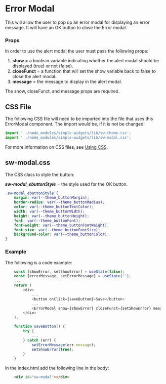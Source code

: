 # **Error Modal**

This will allow the user to pop up an error modal for displaying an error message.  It will have an OK button to close the Error modal.

### **Props**
In order to use the alert modal the user must pass the following props:

1. **show** = a boolean variable indicating whether the alert modal should be displayed (true) or not (false).
2. **closeFunct** = a function that will set the show variable back to false to close the alert modal.
3. **message** = the message to display in the alert modal.

The show, closeFunct, and message props are required.  

## CSS File

The following CSS file will need to be imported into the file that uses this ErrorModal component.  The import would be, if it is not be changed:

```javascript
import '../node_modules/simple-widgets/lib/sw-theme.css';
import '../node_modules/simple-widgets/lib/sw-modal.css';
```

For more information on CSS files, see [Using CSS](./UsingCSS.md).

## sw-modal.css

The CSS class to style the button:

***sw-modal_ebuttonStyle*** = the style used for the OK button.

```css
.sw-modal_ebuttonStyle {
    margin: var(--theme_buttonMargin);
    border-radius: var(--theme_buttonRadius);
    color: var(--theme_buttonTextColor);
    width: var(--theme_buttonWidth);
    height: var(--theme_buttonHeight);
    font: var(--theme_buttonFont);
    font-weight: var(--theme_buttonFontWeight);
    font-size: var(--theme_buttonFontSize);
    background-color: var(--theme_buttonColor);
}
```
### **Example**
The following is a code example:

```javascript
    const [showError, setShowError] = useState(false);
    const [errorMessage, setErrorMessage] = useState('');
    ...
    return (
        <div>
            ...
            <button onClick={saveButton}>Save</button>
            ...
            <ErrorModal show={showError} closeFunct={setShowError} message={errorMessage} />
        </div>
    );

    function saveButton() {
        try {
            ...
        } catch (err) {
            setErrorMessage(err.message);
            setShowError(true);
        }
    }
```

In the index.html add the following line in the body:
```html
    <div id="sw-modal"></div>
```

